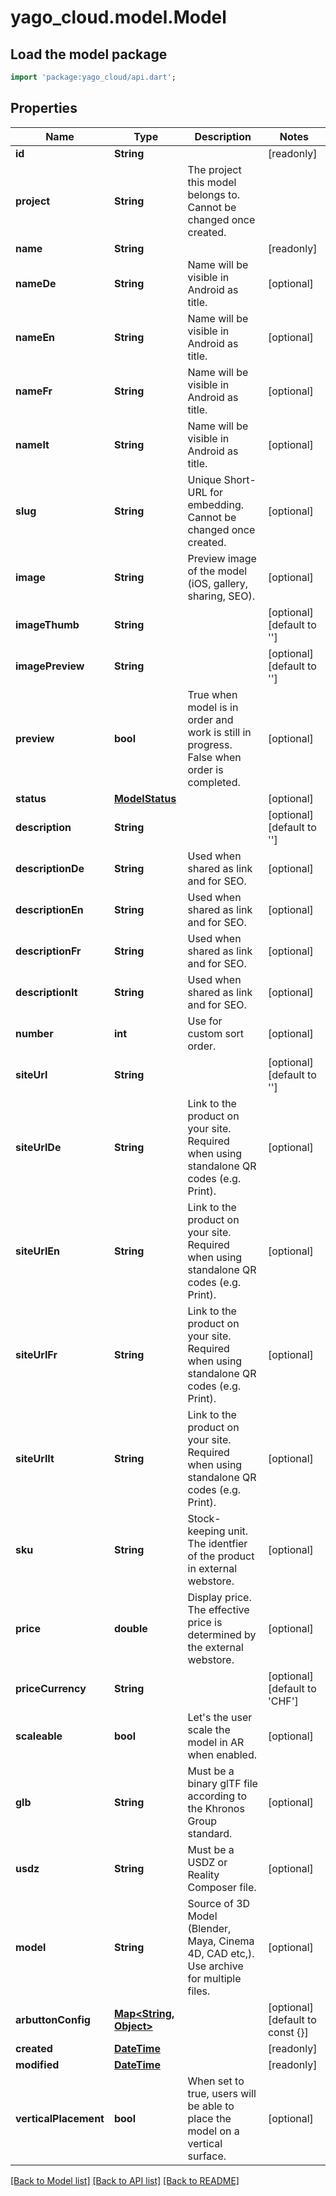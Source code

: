 # yago_cloud.model.Model

## Load the model package
```dart
import 'package:yago_cloud/api.dart';
```

## Properties
Name | Type | Description | Notes
------------ | ------------- | ------------- | -------------
**id** | **String** |  | [readonly] 
**project** | **String** | The project this model belongs to. Cannot be changed once created. | 
**name** | **String** |  | [readonly] 
**nameDe** | **String** | Name will be visible in Android as title. | [optional] 
**nameEn** | **String** | Name will be visible in Android as title. | [optional] 
**nameFr** | **String** | Name will be visible in Android as title. | [optional] 
**nameIt** | **String** | Name will be visible in Android as title. | [optional] 
**slug** | **String** | Unique Short-URL for embedding. Cannot be changed once created. | [optional] 
**image** | **String** | Preview image of the model (iOS, gallery, sharing, SEO). | [optional] 
**imageThumb** | **String** |  | [optional] [default to '']
**imagePreview** | **String** |  | [optional] [default to '']
**preview** | **bool** | True when model is in order and work is still in progress. False when order is completed. | [optional] 
**status** | [**ModelStatus**](ModelStatus.md) |  | [optional] 
**description** | **String** |  | [optional] [default to '']
**descriptionDe** | **String** | Used when shared as link and for SEO. | [optional] 
**descriptionEn** | **String** | Used when shared as link and for SEO. | [optional] 
**descriptionFr** | **String** | Used when shared as link and for SEO. | [optional] 
**descriptionIt** | **String** | Used when shared as link and for SEO. | [optional] 
**number** | **int** | Use for custom sort order. | [optional] 
**siteUrl** | **String** |  | [optional] [default to '']
**siteUrlDe** | **String** | Link to the product on your site. Required when using standalone QR codes (e.g. Print). | [optional] 
**siteUrlEn** | **String** | Link to the product on your site. Required when using standalone QR codes (e.g. Print). | [optional] 
**siteUrlFr** | **String** | Link to the product on your site. Required when using standalone QR codes (e.g. Print). | [optional] 
**siteUrlIt** | **String** | Link to the product on your site. Required when using standalone QR codes (e.g. Print). | [optional] 
**sku** | **String** | Stock-keeping unit. The identfier of the product in external webstore. | [optional] 
**price** | **double** | Display price. The effective price is determined by the external webstore. | [optional] 
**priceCurrency** | **String** |  | [optional] [default to 'CHF']
**scaleable** | **bool** | Let's the user scale the model in AR when enabled. | [optional] 
**glb** | **String** | Must be a binary glTF file according to the Khronos Group standard. | [optional] 
**usdz** | **String** | Must be a USDZ or Reality Composer file. | [optional] 
**model** | **String** | Source of 3D Model (Blender, Maya, Cinema 4D, CAD etc,). Use archive for multiple files. | [optional] 
**arbuttonConfig** | [**Map<String, Object>**](Object.md) |  | [optional] [default to const {}]
**created** | [**DateTime**](DateTime.md) |  | [readonly] 
**modified** | [**DateTime**](DateTime.md) |  | [readonly] 
**verticalPlacement** | **bool** | When set to true, users will be able to place the model on a vertical surface. | [optional] 

[[Back to Model list]](../README.md#documentation-for-models) [[Back to API list]](../README.md#documentation-for-api-endpoints) [[Back to README]](../README.md)


